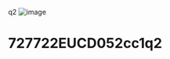 q2
![image](https://github.com/Sudaroxz/727722EUCD052cc1q2/assets/151619010/197a3eb4-09ee-4ad5-87c9-1ed2512bb6ca)
# 727722EUCD052cc1q2
